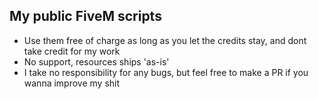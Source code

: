 
## My public FiveM scripts

- Use them free of charge as long as you let the credits stay, and dont take credit for my work
- No support, resources ships 'as-is'
- I take no responsibility for any bugs, but feel free to make a PR if you wanna improve my shit
